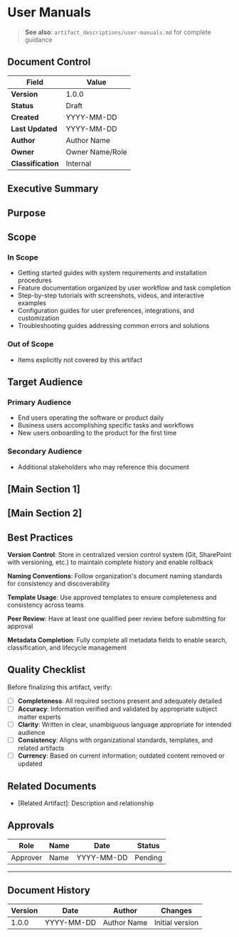 # User Manuals

> **See also**: `artifact_descriptions/user-manuals.md` for complete guidance

## Document Control

| Field | Value |
|-------|-------|
| **Version** | 1.0.0 |
| **Status** | Draft |
| **Created** | YYYY-MM-DD |
| **Last Updated** | YYYY-MM-DD |
| **Author** | Author Name |
| **Owner** | Owner Name/Role |
| **Classification** | Internal |

## Executive Summary

<!-- Provide a 2-3 paragraph overview for executive audience -->
<!-- What is this document about and why does it matter? -->

## Purpose

<!-- This artifact serves as comprehensive end-user documentation enabling users to successfully install, configure, operate, and troubleshoot the product. User manuals reduce support burden, accelerate us... -->

## Scope

### In Scope

- Getting started guides with system requirements and installation procedures
- Feature documentation organized by user workflow and task completion
- Step-by-step tutorials with screenshots, videos, and interactive examples
- Configuration guides for user preferences, integrations, and customization
- Troubleshooting guides addressing common errors and solutions

### Out of Scope

- Items explicitly not covered by this artifact

## Target Audience

### Primary Audience

- End users operating the software or product daily
- Business users accomplishing specific tasks and workflows
- New users onboarding to the product for the first time

### Secondary Audience

- Additional stakeholders who may reference this document

## [Main Section 1]

<!-- Complete this section with artifact-specific content -->
<!-- Refer to the artifact description for required structure -->

## [Main Section 2]

<!-- Add additional sections as needed -->

## Best Practices

**Version Control**: Store in centralized version control system (Git, SharePoint with versioning, etc.) to maintain complete history and enable rollback

**Naming Conventions**: Follow organization's document naming standards for consistency and discoverability

**Template Usage**: Use approved templates to ensure completeness and consistency across teams

**Peer Review**: Have at least one qualified peer review before submitting for approval

**Metadata Completion**: Fully complete all metadata fields to enable search, classification, and lifecycle management

## Quality Checklist

Before finalizing this artifact, verify:

- [ ] **Completeness**: All required sections present and adequately detailed
- [ ] **Accuracy**: Information verified and validated by appropriate subject matter experts
- [ ] **Clarity**: Written in clear, unambiguous language appropriate for intended audience
- [ ] **Consistency**: Aligns with organizational standards, templates, and related artifacts
- [ ] **Currency**: Based on current information; outdated content removed or updated

## Related Documents

- [Related Artifact]: Description and relationship

## Approvals

| Role | Name | Date | Status |
|------|------|------|--------|
| Approver | Name | YYYY-MM-DD | Pending |

---

## Document History

| Version | Date | Author | Changes |
|---------|------|--------|---------|
| 1.0.0 | YYYY-MM-DD | Author Name | Initial version |
